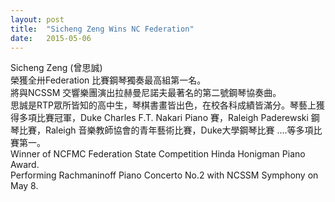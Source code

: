 ```yaml
---
layout: post
title:  "Sicheng Zeng Wins NC Federation"
date:   2015-05-06
---
```



Sicheng Zeng (曾思誠)  
榮獲全卅Federation 比賽鋼琴獨奏最高組第一名。  
將與NCSSM 交響樂團演出拉赫曼尼諾夫最著名的第二號鋼琴協奏曲。  
思誠是RTP眾所皆知的高中生，琴棋書畫皆出色，在校各科成績皆滿分。琴藝上獲得多項比賽冠軍，Duke Charles F.T. Nakari Piano 賽，Raleigh Paderewski 鋼琴比賽，Raleigh 音樂教師協會的青年藝術比賽，Duke大學鋼琴比賽 ....等多項比賽第一。  
Winner of NCFMC Federation State Competition Hinda Honigman Piano Award.  
Performing Rachmaninoff Piano Concerto No.2 with NCSSM Symphony on May 8.

